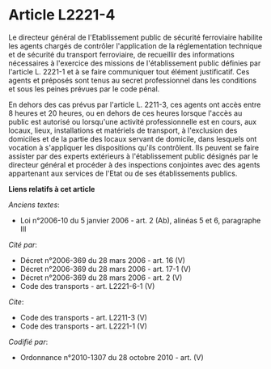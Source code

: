 # Article L2221-4

Le directeur général de l'Etablissement public de sécurité ferroviaire habilite les agents chargés de contrôler l'application
de la réglementation technique et de sécurité du transport ferroviaire, de recueillir des informations nécessaires à
l'exercice des missions de l'établissement public définies par l'article L. 2221-1 et à se faire communiquer tout élément
justificatif. Ces agents et préposés sont tenus au secret professionnel dans les conditions et sous les peines prévues par le
code pénal. 

En dehors des cas prévus par l'article L. 2211-3, ces agents ont accès entre 8 heures et 20 heures, ou en dehors de ces
heures lorsque l'accès au public est autorisé ou lorsqu'une activité professionnelle est en cours, aux locaux, lieux,
installations et matériels de transport, à l'exclusion des domiciles et de la partie des locaux servant de domicile, dans
lesquels ont vocation à s'appliquer les dispositions qu'ils contrôlent. Ils peuvent se faire assister par des experts
extérieurs à l'établissement public désignés par le directeur général et procéder à des inspections conjointes avec des
agents appartenant aux services de l'Etat ou de ses établissements publics.

**Liens relatifs à cet article**

_Anciens textes_:

  - Loi n°2006-10 du 5 janvier 2006 - art. 2 (Ab), alinéas 5 et 6, paragraphe III

_Cité par_:

  - Décret n°2006-369 du 28 mars 2006 - art. 16 (V)
  - Décret n°2006-369 du 28 mars 2006 - art. 17-1 (V)
  - Décret n°2006-369 du 28 mars 2006 - art. 2 (V)
  - Code des transports - art. L2221-6-1 (V)

_Cite_:

  - Code des transports - art. L2211-3 (V)
  - Code des transports - art. L2221-1 (V)

_Codifié par_:

  - Ordonnance n°2010-1307 du 28 octobre 2010 - art. (V)
